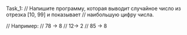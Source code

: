 Task_1:
// Напишите программу, которая выводит случайное число из отрезка [10, 99] и показывает
// наибольшую цифру числа.

// Например:
// 78 -> 8
// 12-> 2
// 85 -> 8